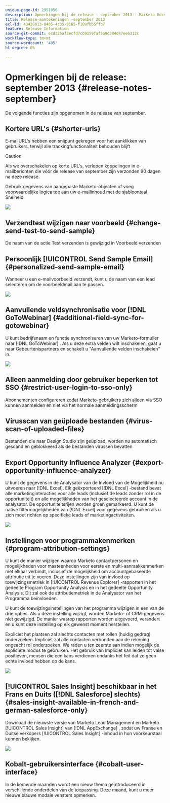 ```yaml
---
unique-page-id: 2951056
description: Opmerkingen bij de release - september 2013 - Marketo Docs - Productdocumentatie
title: Release-aantekeningen -september 2013
exl-id: 43428813-0405-4c35-9165-f189fbb5ffb7
feature: Release Information
source-git-commit: ecd225af3ecfd7cb9159faf5a9d384d47ee6312c
workflow-type: tm+mt
source-wordcount: '485'
ht-degree: 0%

---
```


# Opmerkingen bij de release: september 2013 {#release-notes-september}

De volgende functies zijn opgenomen in de release van september.

## Kortere URL&#39;s {#shorter-urls}

E-mailURL&#39;s hebben een snijpunt gekregen voor het aanklikken van gebruikers, terwijl alle trackingfunctionaliteit behouden blijft

>[!CAUTION]
>
>Als we overschakelen op korte URL&#39;s, verlopen koppelingen in e-mailberichten die vóór de release van september zijn verzonden 90 dagen na deze release.

Gebruik gegevens van aangepaste Marketo-objecten of voeg voorwaardelijke logica toe aan uw e-mailinhoud met de sjabloontaal Snelheid.

![](assets/image2014-9-22-17-3a10-3a56.png)

## Verzendtest wijzigen naar voorbeeld {#change-send-test-to-send-sample}

De naam van de actie Test verzenden is gewijzigd in Voorbeeld verzenden

## Persoonlijk [!UICONTROL Send Sample Email] {#personalized-send-sample-email}

Wanneer u een e-mailvoorbeeld verzendt, kunt u de naam van een lead selecteren om de voorbeeldmail aan te passen.

![](assets/image2014-9-22-17-3a11-3a22.png)

## Aanvullende veldsynchronisatie voor [!DNL GoToWebinar] {#additional-field-sync-for-gotowebinar}

U kunt bedrijfsnaam en functie synchroniseren van uw Marketo-formulier naar [!DNL GoToWebinar] . Als u deze extra velden wilt inschakelen, gaat u naar Gebeurtenispartners en schakelt u &quot;Aanvullende velden inschakelen&quot; in.

![](assets/image2014-9-22-17-3a11-3a53.png)

## Alleen aanmelding door gebruiker beperken tot SSO {#restrict-user-login-to-sso-only}

Abonnementen configureren zodat Marketo-gebruikers zich alleen via SSO kunnen aanmelden en niet via het normale aanmeldingsscherm

## Virusscan van geüploade bestanden {#virus-scan-of-uploaded-files}

Bestanden die naar Design Studio zijn geüpload, worden nu automatisch gescand en geblokkeerd als de bestanden virussen bevatten

## Export Opportunity Influence Analyzer {#export-opportunity-influence-analyzer}

U kunt de gegevens in de Analysator van de Invloed van de Mogelijkheid nu uitvoeren naar [!DNL Excel]. Elk geëxporteerd [!DNL Excel] -bestand bevat alle marketinginteracties voor alle leads (inclusief de leads zonder rol in de opportuniteit) en alle mogelijkheden van het geselecteerde account in de analysator. De opportuniteitsrijen worden groen gemarkeerd. U kunt de native filtermogelijkheden van [!DNL Excel] voor gegevens gebruiken als u zich moet richten op specifieke leads of marketingactiviteiten.

![](assets/image2014-9-22-17-3a12-3a23.png)

## Instellingen voor programmakenmerken {#program-attribution-settings}

U kunt de manier wijzigen waarop Marketo contactpersonen en mogelijkheden voor maateenheden voor eerste en multi-aanraakkenmerken met elkaar verbindt, inclusief de mogelijkheid om accountgebaseerde attributie uit te voeren. Deze instellingen zijn van invloed op toewijzingsmetriek in [!UICONTROL Revenue Explorer] -rapporten in het gedeelte Program Opportunity Analysis en in het gedeelte Opportunity Analysis. Dit zal ook de attributiemetriek in de Analysator van het Programma beïnvloeden.

U kunt de toewijzingsinstellingen van het programma wijzigen in een van de drie opties. Als u deze instelling wijzigt, worden Marketo- of CRM-gegevens niet gewijzigd. De manier waarop rapporten worden uitgevoerd, verandert en u kunt deze instelling op elk gewenst moment herstellen.

Expliciet het plaatsen zal slechts contacten met rollen (huidig gedrag) onderzoeken. Impliciet zal alle contacten verbonden aan de rekening ongeacht rol onderzoeken. We raden u ten zeerste aan indien mogelijk de expliciete modus te gebruiken. Het gebruik van Impliciet kan leiden tot valse positieven, mensen die een kans verdienen ondanks het feit dat ze geen echte invloed hebben op de kans.

![](assets/image2014-9-22-17-3a12-3a43.png)

## [!UICONTROL Sales Insight] beschikbaar in het Frans en Duits ([!DNL Salesforce] slechts) {#sales-insight-available-in-french-and-german-salesforce-only}

Download de nieuwste versie van Marketo Lead Management en Marketo [!UICONTROL Sales Insight] van [!DNL AppExchange] , zodat uw Franse en Duitse verkopers [!UICONTROL Sales Insight] -inhoud in hun voorkeurstaal kunnen bekijken.

![](assets/image2014-9-22-17-3a13-3a12.png)

## Kobalt-gebruikersinterface {#cobalt-user-interface}

In de komende maanden wordt een nieuw thema geïntroduceerd in verschillende onderdelen van de toepassing. Deze maand, kunt u meer nieuwe blauwe modale vensters opmerken.
